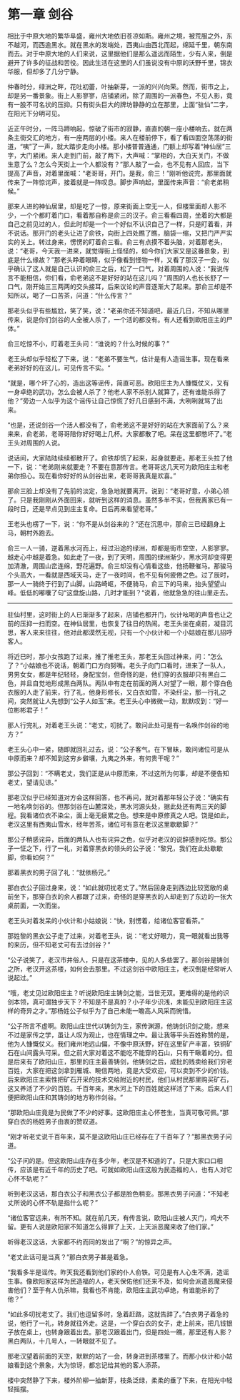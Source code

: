 # 第一章 剑谷

相比于中原大地的繁华阜盛，雍州大地依旧苍凉如斯。雍州之境，被荒服之外，东不越河，而西逾黑水。就在黑水的发端处，西夷山由西北而起，绵延千里，朝东南而去。对于中原大地的人们来说，这里据他们是那么遥远而陌生，少有人来，倒是避开了许多的征战和苦役。因此生活在这里的人们虽说没有中原的沃野千里，锦衣华服，但却多了几分宁静。

仲春时分，绿洲之畔，花吐初蕾，叶抽新芽，一派的兴兴向荣。然而，街市之上，却是另一番景象。街上人影寥寥，店铺紧闭，除了周围的一派春色，不见人影，竟有一股不可名状的压抑。只有街头巨大的牌坊静静的立在那里，上面“驻仙”二字，在阳光下分明可见。

近正午时分，一阵马蹄响起，惊破了街市的寂静，直直的朝一座小楼响去。就在两条主街交汇的地方，有一座两层的小楼。来人在楼前停下，看了看四面空荡荡的街道，“咦”了一声，就大踏步走向小楼。那小楼普普通通，门额上却写着“神仙居”三字，大门紧闭。来人走到门前，敲了两下，大声喊：“掌柜的，大白天关门，不做生意了么？怎么今天街上一个人都没有？”那人敲了一会，也不见有人回应，当下提高了声音，对着里面喊：“老哥哥，开门。是我，俞三！”刚听他说完，那里面就传来了一阵惊诧声，接着就是一阵叹息。脚步声响起，里面传来声音：“俞老弟稍候。”

那来人进的神仙居里，却是吃了一惊，原来街面上空无一人，但楼里面却人影不少，一个个都盯着门口，看着那自称是俞三的汉子。俞三看看四周，坐着的大都是自己之前见过的人，但此时却是一个一个好似不认识自己了一样，只是盯着看，并不说话。那开门的老头让进了俞铁，向街上四处瞧了瞧，脑袋一缩，又把门严严实实的关上。转过身来，愣愣的盯着俞三看。俞三有点摸不着头脑，对着那老头，说：“老哥，今天我一进来，就觉得街上怪怪的，如今你们大家又是这番景象，到底是什么缘故？”那老头睁着眼睛，似乎像看到怪物一样，又看了那汉子一会，似乎确认了这人就是自己认识的俞三之后，松了一口气，对着周围的人说：“我说传言不能相信，你们看，俞老弟这不是好好的站在这儿吗？”周围的人也长长舒了一口气，刚开始三三两两的交头接耳，后来议论的声音逐渐大了起来。那俞三却是不知所以，喝了一口苦茶，问道：“什么传言？”

那老头似乎有些尴尬，笑了笑，说：“老弟你还不知道吧，最近几日，不知从哪里传来，说是你们剑谷的人全被人杀了，一个活的都没有。有人还看到欧阳庄主的尸体。”

俞三吃惊不小，盯着老王头问：“谁说的？什么时候的事？”

老王头却似乎轻松了下来，说：“老弟不要生气，估计是有人造谣生事。现在看来老弟好好的在这儿，可见传言不实。“

“就是，哪个坏了心的，造出这等谣传，简直可恶。欧阳庄主为人慷慨仗义，又有一身卓绝的武功，怎么会被人杀了？他老人家不杀别人就算了，还有谁能杀得了他？”旁边一人似乎为这个谣传让自己惊慌了好几日感到不满，大咧咧就骂了出来。

“也是，还说剑谷一个活人都没有了，俞老弟这不是好好的站在大家面前了么？来来来，俞老弟，老哥哥陪你好好喝上几杯。大家都散了吧。呆在这里都憋坏了。”老王头对周围的人说。

说话间，大家陆陆续续都散开了。俞铁却慌了起来，起身就要走。那老王头拉了他一下，说：“老弟刚来就要走？不要在意那传言。老哥哥这几天可为欧阳庄主和老弟你担心。现在看你好好的从剑谷出来，老哥哥我真是欢喜。”

那俞三脸上却没有了先前的淡定，急急地就要离开。说到：“老哥好意，小弟心领了。只是我刚刚从外面回来，就听到这样的消息。虽然多半不实，但我离家已有一段时日，还是早点见到庄主复命。日后再来看望老哥。”

王老头也楞了一下，说：“你不是从剑谷来的？”还在沉思中，那俞三已经翻身上马，朝村外跑去。

俞三一人一骑，逆着黑水河而上，经过沿途的绿洲，却都是街市空空，人影寥寥。越走心中越是着急。如此走了一夜，到了天明，周围的绿洲渐少，黑水河却变得更加清澈，周围山峦连绵，野花遍野。俞三却没有心情看这些，他扬鞭催马。那骏马个头高大，一看就是西域天马，走了一夜时间，也不见有何疲倦之色。过了辰时，那一人一骑终于行到了山脚。山路崎岖，不便骑马，俞三下的马来，抬头望望山峰。低低的嘟囔了句“这盘旋山路，几时才能到？“说着，他就急急的往山里走去。

---

驻仙村里，这时街上的人已渐渐多了起来，店铺也都开门，伙计吆喝的声音也让之前的压抑一扫而空。在神仙居里，也恢复了往日的热闹。老王头坐在桌前，凝目沉思，客人来来往往，他对此都漠然无视，只有一个小伙计和一个小姑娘在那儿招呼客人。

将近巳时，那小女孩跑了过来，推了推老王头，那老王头回过神来，问：”怎么了？“小姑娘也不说话，朝着门口方向努嘴。老头子向门口看时，进来了一队人，男男女女，都是年纪轻轻，身配宝剑，但奇怪的是，他们穿的衣服却只有黑白二色，并且自觉地形成黑白两队。两队中有走在前面的两人对望了一眼，那个穿白色衣服的人走了前来，行了礼，他身形修长，又白衣如雪，不染纤尘，那一行礼之间，突然就让人先想到“公子人如玉”来。老王头心中微微一动，默默叹到：“好一位彬彬君子！”

那人行完礼，对着老王头说：“老丈，叨扰了。敢问此处可是有一名唤作剑谷的地方？”

老王头心中一紧，随即就回礼过去，说：“公子客气。在下冒昧，敢问诸位可是从中原而来？却不知到这穷乡僻壤，九夷之外来，有何贵干呢？”

那公子回到：“不瞒老丈，我们正是从中原而来，不过这所为何事，却是不便告知老丈，望请见谅。”

那老汉似乎已经知道对方会这样回答，也不再问，就对着那年轻公子说：“确实有一地名唤剑谷的。但那剑谷在山麓深处，黑水河源头处，据此处还有两三天的脚程。我看诸位衣不染尘，面上毫无疲累之色。想来是中原修真之人吧。饶是如此，老汉这里有西夷山雪水，经年苦茶，诸位可有意在老汉这里歇歇脚？”

那公子稍感诧异，后面的两队人也有诧异之色，似乎对老汉的说辞感到吃惊。那公子一怔之下，行了一礼，对着穿黑衣的领头的公子说：“黎兄，我们在此处歇歇脚，你看如何？”

那着黑衣的男子回了礼：“就依杨兄。”

那白衣公子回过身来，说：“如此就叨扰老丈了。”然后回身走到西边比较宽敞的桌前坐下，那穿白衣的余人都跟了过来，奇怪的是穿黑衣的人却走到了东边的一张大桌前面，一次而坐。

老王头对着发呆的小伙计和小姑娘说：“快，别愣着，给诸位客官看茶。”

那姓黎的黑衣公子走了过来，对着老王头，说：“老丈好眼力，竟一眼就看出我等的来历，但不知老丈可有去过剑谷？”

“公子说笑了，老汉市井俗人，只是在这茶楼中，见的人多些罢了。那剑谷是铸剑之所，老汉开这茶楼，如何会去那里。不过这剑谷中欧阳庄主，老汉倒是经常听人说起过。”

“哦，老丈见过欧阳庄主？听说欧阳庄主铸剑之能，当世无双。更难得的是他的识剑本领，真可谓独步天下？不知是不是真的？小子年少识浅，未能见到欧阳庄主这样的奇异之才。”那杨姓公子似乎为了自己未能一瞻高人风采而惋惜。

“公子所言不虚啊。欧阳山庄世代以铸剑为生，家传渊源，他铸剑识剑之能，想来不过是家传之学，虽让人叹为观止，也在情理之中。最让我等平头百姓称赞的是，他为人慷慨仗义。我们雍州地远山偏，不像中原沃野，好在这里矿产丰富，铁铜矿石在山间露头可采。但之前大家对着这不能吃不能穿的石山，只有干瞅着的分。但是后来有了欧阳山庄，那里的庄主最善铸剑，他铸剑之后，成批的贱卖给我们穷老百姓，大家在把这剑拿到雁城、畹信两地，竟是大受欢迎，可以卖到不少的价钱。后来欧阳庄主索性把矿石开采的技术交给附近的村民，他们从村民那里购买矿石，这又养活了不少的百姓。千百年来，黑水河上下的百姓就这样活了下来。后来人们便把欧阳山庄和其铸剑的地方称作剑谷。“

“那欧阳山庄竟是为民做了不少的好事。这欧阳庄主心怀苍生，当真可敬可佩。”那穿白衣的杨姓男子由衷的赞叹道。

“刚才听老丈说千百年来，莫不是这欧阳山庄已经存在了千百年了？”那黑衣男子问道。

“公子问的是。但这欧阳山庄存在多少年，老汉是不知道的了。只是大家口口相传，应该是有近千年的历史了吧。可就如欧阳山庄这般为民造福的人，也有人对它心怀不轨呢？”

听到老汉这话，那白衣公子和黑衣公子都是脸色稍变。那黑衣男子问道：“不知老丈所说的心怀不轨是指什么呢？”

“诸位客官远来，有所不知。就在前几天，有传言说，欧阳山庄被人灭门，鸡犬不留。更有人说是欧阳家不知道怎么得罪了上天，上天派恶魔来收了他们家。”

听得老汉这话，大家都不约而同的发出了“啊？”的惊异之声。

“老丈此话可是当真？”那白衣男子甚是着急。

“我看多半是谣传。昨天我还看到他们家的仆人俞铁。可见是有人心生不满，造谣生事。像欧阳家这样为民造福的人，老天保佑他们还来不及，如何会派遣恶魔来侵害他们？至于有人仇杀嘛，我看也不肯能，欧阳庄主武功卓绝，有谁能杀的了他？”

“如此多叨扰老丈了。我们也逗留多时，急着赶路，这就告辞了。”白衣男子着急的说，他行了一礼，转身就往外走。这是，一个穿白衣的女子，走上前来，把几钱银子放在桌上，也转身跟着出去。那老汉跟着出门，但是四处一瞧，那里还有人影？黑白两队，十几号人，一转眼就不见了。

那老汉望着前面的天空，默默的站了一会，转身进到茶楼里了。而那小伙计和小姑娘看到这个景象，大为惊讶，都忘记给其他的客人添茶。

楼中突然静了下来，楼外阶柳一抽新芽，枝条泛绿，柔柔的垂了下来，在阳光中轻轻摇摆。